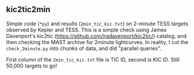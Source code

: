 kic2tic2min
-----------

Simple code (`*py`) and results (`2min_tic_kic.txt`) on 2-minute TESS targets observed by Kepler and TESS. This is a simple check using James Davenport's kic2tic (https://github.com/jradavenport/kic2tic/) catalog, and then checking the MAST archive for 2minute lightcurves. In reality, I cut the `check_2minute.py` into chunks of data, and did "parallel queries".

First column of the `2min_tic_kic.txt` file is TIC ID, second is KIC ID. Still 50,000 targets to go!
